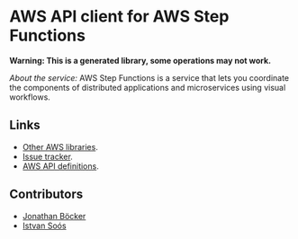 # AWS API client for AWS Step Functions

**Warning: This is a generated library, some operations may not work.**

*About the service:*
AWS Step Functions is a service that lets you coordinate the components of
distributed applications and microservices using visual workflows.

## Links

- [Other AWS libraries](https://github.com/agilord/aws_client/tree/master/generated).
- [Issue tracker](https://github.com/agilord/aws_client/issues).
- [AWS API definitions](https://github.com/aws/aws-sdk-js/tree/master/apis).

## Contributors

- [Jonathan Böcker](https://github.com/Schwusch)
- [Istvan Soós](https://github.com/isoos)

